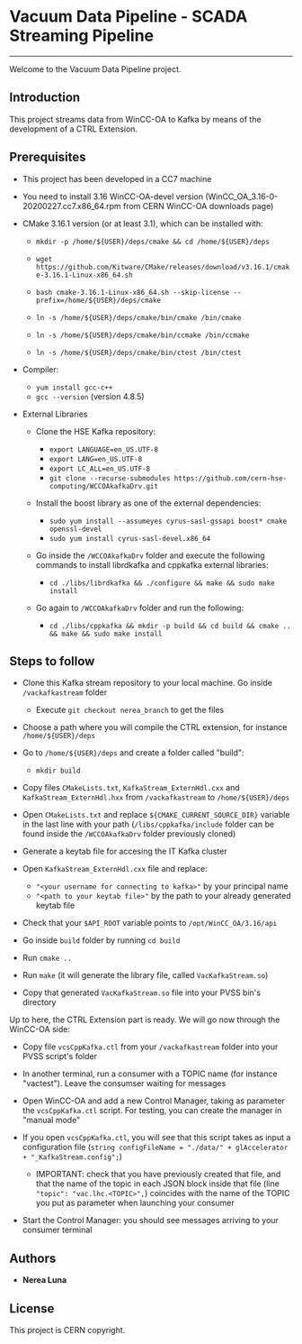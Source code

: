 # Vacuum Data Pipeline - SCADA Streaming Pipeline
---
Welcome to the Vacuum Data Pipeline project.

## Introduction
This project streams data from WinCC-OA to Kafka by means of the development of a CTRL Extension.

## Prerequisites

- This project has been developed in a CC7 machine
- You need to install 3.16 WinCC-OA-devel version (WinCC_OA_3.16-0-20200227.cc7.x86_64.rpm from CERN WinCC-OA downloads page)
- CMake 3.16.1 version (or at least 3.1), which can be installed with:
	
	- ```mkdir -p /home/${USER}/deps/cmake && cd /home/${USER}/deps```
	- ```wget https://github.com/Kitware/CMake/releases/download/v3.16.1/cmake-3.16.1-Linux-x86_64.sh```
	- ```bash cmake-3.16.1-Linux-x86_64.sh --skip-license --prefix=/home/${USER}/deps/cmake```

	- ```ln -s /home/${USER}/deps/cmake/bin/cmake /bin/cmake```
	- ```ln -s /home/${USER}/deps/cmake/bin/ccmake /bin/ccmake```
	- ```ln -s /home/${USER}/deps/cmake/bin/ctest /bin/ctest```

- Compiler:

	- ```yum install gcc-c++```
	- ```gcc --version``` (version 4.8.5)

- External Libraries

	- Clone the HSE Kafka repository:

		- ```export LANGUAGE=en_US.UTF-8```
		- ```export LANG=en_US.UTF-8```
		- ```export LC_ALL=en_US.UTF-8```
		- ```git clone --recurse-submodules https://github.com/cern-hse-computing/WCCOAkafkaDrv.git```

	- Install the boost library as one of the external dependencies:

		- ```sudo yum install --assumeyes cyrus-sasl-gssapi boost* cmake openssl-devel```
		- ```sudo yum install cyrus-sasl-devel.x86_64```

	- Go inside the ```/WCCOAkafkaDrv``` folder and execute the following commands to install librdkafka and cppkafka external libraries:

		- ```cd ./libs/librdkafka && ./configure && make && sudo make install```

	- Go again to ```/WCCOAkafkaDrv``` folder and run the following:

		- ```cd ./libs/cppkafka && mkdir -p build && cd build && cmake .. && make && sudo make install```

## Steps to follow

- Clone this Kafka stream repository to your local machine. Go inside ```/vackafkastream``` folder

	- Execute ```git checkout nerea_branch``` to get the files

- Choose a path where you will compile the CTRL extension, for instance ```/home/${USER}/deps```

- Go to ```/home/${USER}/deps``` and create a folder called "build":

	- ```mkdir build```

- Copy files ```CMakeLists.txt```, ```KafkaStream_ExternHdl.cxx``` and ```KafkaStream_ExternHdl.hxx``` from ```/vackafkastream``` to ```/home/${USER}/deps```

- Open ```CMakeLists.txt``` and replace ```${CMAKE_CURRENT_SOURCE_DIR}``` variable in the last line with your path (```/libs/cppkafka/include``` folder can be found inside the ```/WCCOAkafkaDrv``` folder previously cloned)

- Generate a keytab file for accesing the IT Kafka cluster

- Open ```KafkaStream_ExternHdl.cxx``` file and replace:

	- ```"<your username for connecting to kafka>"``` by your principal name
	- ```"<path to your keytab file>"``` by the path to your already generated keytab file

- Check that your ```$API_ROOT``` variable points to ```/opt/WinCC_OA/3.16/api```

- Go inside ```build``` folder by running ```cd build```

- Run ```cmake ..```

- Run ```make``` (it will generate the library file, called ```VacKafkaStream.so```)

- Copy that generated ```VacKafkaStream.so``` file into your PVSS bin's directory

Up to here, the CTRL Extension part is ready. We will go now through the WinCC-OA side:

- Copy file ```vcsCppKafka.ctl``` from your ```/vackafkastream``` folder into your PVSS script's folder

- In another terminal, run a consumer with a TOPIC name (for instance "vactest"). Leave the consumser waiting for messages

- Open WinCC-OA and add a new Control Manager, taking as parameter the ```vcsCppKafka.ctl``` script. For testing, you can create the manager in "manual mode"

- If you open ```vcsCppKafka.ctl```, you will see that this script takes as input a configuration file (```string configFileName = "./data/" + glAccelerator + "_KafkaStream.config";```)
	- IMPORTANT: check that you have previously created that file, and that the name of the topic in each JSON block inside that file (line ```"topic": "vac.lhc.<TOPIC>",```) coincides with the name of the TOPIC you put as parameter when launching your consumer

- Start the Control Manager: you should see messages arriving to your consumer terminal



## Authors
* **Nerea Luna** 


## License
This project is CERN copyright.
